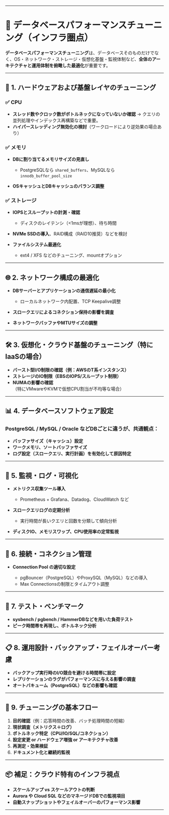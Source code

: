 
---

# 🚀 データベースパフォーマンスチューニング（インフラ圏点）
**データベースパフォーマンスチューニング**は、データベースそのものだけでなく、OS・ネットワーク・ストレージ・仮想化基盤・監視体制など、**全体のアーキテクチャと運用体制を俯瞰した最適化**が重要です。

---

## 🔧 1. ハードウェアおよび基盤レイヤのチューニング

### ✅ CPU

* **スレッド数やクロック数がボトルネックになっていないか確認**
  → クエリの並列処理やインデックス再構築などで重要。
* **ハイパースレッディング無効化の検討**（ワークロードにより逆効果の場合あり）

### ✅ メモリ

* **DBに割り当てるメモリサイズの見直し**

  * PostgreSQLなら `shared_buffers`、MySQLなら `innodb_buffer_pool_size`
* **OSキャッシュとDBキャッシュのバランス調整**

### ✅ ストレージ

* **IOPSとスループットの計測・確認**

  * ディスクのレイテンシ（<1msが理想）、待ち時間
* **NVMe SSDの導入**、RAID構成（RAID10推奨）などを検討
* **ファイルシステム最適化**

  * ext4 / XFS などのチューニング、mountオプション

---

## 🌐 2. ネットワーク構成の最適化

* **DBサーバーとアプリケーションの通信遅延の最小化**

  * ローカルネットワーク内配置、TCP Keepalive調整
* **スロークエリによるコネクション保持の影響を調査**
* **ネットワークバッファやMTUサイズの調整**

---

## 🛠 3. 仮想化・クラウド基盤のチューニング（特にIaaSの場合）

* **バースト型I/O制限の確認（例：AWSのT系インスタンス）**
* **ストレージのIO制限（EBSのIOPS/スループット制限）**
* **NUMAの影響の確認**（特にVMwareやKVMで仮想CPU割当が不均等な場合）

---

## 📊 4. データベースソフトウェア設定

### PostgreSQL / MySQL / Oracle などDBごとに違うが、共通観点：

* **バッファサイズ（キャッシュ）設定**
* **ワークメモリ、ソートバッファサイズ**
* **ログ設定（スロークエリ、実行計画）を有効化して原因特定**

---

## 🔎 5. 監視・ログ・可視化

* **メトリクス収集ツール導入**

  * Prometheus + Grafana、Datadog、CloudWatch など
* **スロークエリログの定期分析**

  * 実行時間が長いクエリと回数を分類して傾向分析
* **ディスクIO、メモリスワップ、CPU使用率の定常監視**

---

## 🧠 6. 接続・コネクション管理

* **Connection Pool の適切な設定**

  * pgBouncer（PostgreSQL）やProxySQL（MySQL）などの導入
  * Max Connectionsの制限とタイムアウト調整

---

## 🧪 7. テスト・ベンチマーク

* **sysbench / pgbench / HammerDBなどを用いた負荷テスト**
* **ピーク時間帯を再現し、ボトルネック分析**

---

## 📋 8. 運用設計・バックアップ・フェイルオーバー考慮

* **バックアップ実行時のI/O競合を避ける時間帯に設定**
* **レプリケーションのラグがパフォーマンスに与える影響の調査**
* **オートバキューム（PostgreSQL）などの影響も確認**

---

## 🧾 9. チューニングの基本フロー

1. **目的確認**（例：応答時間の改善、バッチ処理時間の短縮）
2. **現状調査（メトリクス＋ログ）**
3. **ボトルネック特定（CPU/IO/SQL/コネクション）**
4. **設定変更 or ハードウェア増強 or アーキテクチャ改善**
5. **再測定・効果検証**
6. **ドキュメント化と継続的監視**

---

## 📦 補足：クラウド特有のインフラ視点

* **スケールアップ vs スケールアウトの判断**
* **Aurora や Cloud SQL などのマネージドDBでの監視項目**
* **自動スナップショットやフェイルオーバーのパフォーマンス影響**

---

